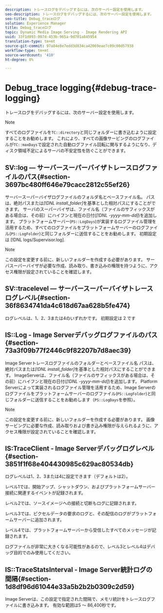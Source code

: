 ```yaml
---
description: トレースログをデバッグするには、次のサーバー設定を使用します。
seo-description: トレースログをデバッグするには、次のサーバー設定を使用します。
seo-title: Debug_traceログ
solution: Experience Manager
title: Debug_traceログ
topic: Dynamic Media Image Serving - Image Rendering API
uuid: 33f1d093-007d-453b-965a-9d701a845954
translation-type: tm+mt
source-git-commit: 97a84e8e7edd3d834ca42069eae7c09c00d57938
workflow-type: tm+mt
source-wordcount: '410'
ht-degree: 0%

---
```



# Debug_trace logging{#debug-trace-logging}

トレースログをデバッグするには、次のサーバー設定を使用します。

>[!NOTE]
>
>すべてのログファイルを`TC::directory`と同じフォルダーに書き込むように設定することをお勧めします。 これにより、すべての画像サービングのログファイルが`TC::maxDays`で設定された自動ログファイル回転に関与するようになり、ディスク領域不足によるサーバの不安定性を防ぐことができます。

## SV::log — サーバースーパーバイザトレースログファイルのパス{#section-3697bc480ff646e79cacc2812c55ef26}

サーバースーパーバイザログファイルのフォルダ名とベースファイル名。 パスは、絶対パスまたは&#x200B;*[!DNL install_folder]*&#x200B;を基準とした相対パスにすることができます。 サーバのスーパーバイザは、ファイル名（ファイルのサフィックスがある場合は、その前）にハイフンと現在の日付(*[!DNL -yyyy-mm-dd]*)を追加します。 プラットフォームサーバー(`PS::LogDays`)が実装するログファイル管理を活用するため、すべてのログファイルをプラットフォームサーバーのログファイル(`PS::LogFolder`)と同じフォルダーに送信することをお勧めします。 初期設定は [!DNL logs/Supervisor.log].

>[!NOTE]
>
>この設定を変更する前に、新しいフォルダーを作成する必要があります。 サーバスーパーバイザが必要な作成、読み取り、書き込みの権限を持つように、アクセス権限が設定されていることを確認します。

## SV::tracelevel — サーバースーパーバイザトレースログレベル{#section-36f8634741da4c618d67aa628b5fe474}

ログレベルは、1、2、3または4のいずれかです。 初期設定は 2 です

## IS::Log - Image Serverデバッグログファイルのパス{#section-73a3f09b77f2446c9f82207b7d8aec39}

Image Serverトレースログファイルのフォルダーとベースファイル名 パスは、絶対パスまたは&#x200B;*[!DNL install_folder]*&#x200B;を基準とした相対パスにすることができます。 ImageServerは、ファイル名（ファイルのサフィックスがある場合は、その前）にハイフンと現在の日付(*[!DNL -yyyy-mm-dd]*)を追加します。 Platform Serverによって実装されるログファイル管理を活用するため、Image Serverのログファイルをプラットフォームサーバーのログファイル(`PS::LogFolder`)と同じフォルダーに送信することをお勧めします（`PS::LogDays`を参照）。

>[!NOTE]
>
>この設定を変更する前に、新しいフォルダーを作成する必要があります。 画像サービングに必要な作成、読み取りおよび書き込み権限が与えられるように、アクセス権限が設定されていることを確認します。

## IS:TraceClient - Image Serverデバッグログレベル{#section-3851f1f68e404430985c629ac80534db}

ログレベルは1、2、3または4に設定できます（デフォルトは2）。

レベル1では、開始アップ、シャットダウン、およびプラットフォームサーバー接続に関連するイベントが記録されます。

レベル2では、ソースイメージへの接続と切断もログに記録されます。

レベル3では、ピクセルデータの要求のログと、その配信のログがプラットフォームサーバーに追加されます。

レベル4では、プラットフォームサーバーから受信したすべてのメッセージが記録されます。

ログファイルが非常に大きくなる可能性があるので、レベル3とレベル4はデバッグ目的でのみ使用してください。

## IS::TraceStatsInterval - Image Server統計ログの間隔{#section-1d8df96d61044e33a5b2b2b0309c2d59}

Image Serverは、この設定で指定された間隔で、メモリ統計をトレースログファイルに書き込みます。 有効な範囲は5 ～ 86,400秒です。
